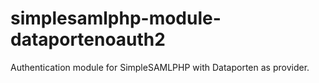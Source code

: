 # simplesamlphp-module-dataportenoauth2

Authentication module for SimpleSAMLPHP with Dataporten as provider.
